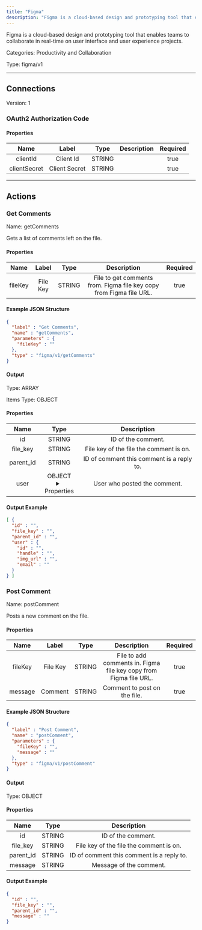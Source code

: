 ```yaml
---
title: "Figma"
description: "Figma is a cloud-based design and prototyping tool that enables teams to collaborate in real-time on user interface and user experience projects."
---
```


Figma is a cloud-based design and prototyping tool that enables teams to collaborate in real-time on user interface and user experience projects.


Categories: Productivity and Collaboration


Type: figma/v1

<hr />



## Connections

Version: 1


### OAuth2 Authorization Code

#### Properties

|      Name       |      Label     |     Type     |     Description     | Required |
|:---------------:|:--------------:|:------------:|:-------------------:|:--------:|
| clientId | Client Id | STRING |  | true |
| clientSecret | Client Secret | STRING |  | true |





<hr />



## Actions


### Get Comments
Name: getComments

Gets a list of comments left on the file.

#### Properties

|      Name       |      Label     |     Type     |     Description     | Required |
|:---------------:|:--------------:|:------------:|:-------------------:|:--------:|
| fileKey | File Key | STRING | File to get comments from. Figma file key copy from Figma file URL. | true |

#### Example JSON Structure
```json
{
  "label" : "Get Comments",
  "name" : "getComments",
  "parameters" : {
    "fileKey" : ""
  },
  "type" : "figma/v1/getComments"
}
```

#### Output



Type: ARRAY


Items Type: OBJECT


#### Properties
|     Name     |     Type     |     Description     |
|:------------:|:------------:|:-------------------:|
| id | STRING | ID of the comment. |
| file_key | STRING | File key of the file the comment is on. |
| parent_id | STRING | ID of comment this comment is a reply to. |
| user | OBJECT <details> <summary> Properties </summary> {STRING\(id), STRING\(handle), STRING\(img_url), STRING\(email)} </details> | User who posted the comment. |





#### Output Example
```json
[ {
  "id" : "",
  "file_key" : "",
  "parent_id" : "",
  "user" : {
    "id" : "",
    "handle" : "",
    "img_url" : "",
    "email" : ""
  }
} ]
```


### Post Comment
Name: postComment

Posts a new comment on the file.

#### Properties

|      Name       |      Label     |     Type     |     Description     | Required |
|:---------------:|:--------------:|:------------:|:-------------------:|:--------:|
| fileKey | File Key | STRING | File to add comments in. Figma file key copy from Figma file URL. | true |
| message | Comment | STRING | Comment to post on the file. | true |

#### Example JSON Structure
```json
{
  "label" : "Post Comment",
  "name" : "postComment",
  "parameters" : {
    "fileKey" : "",
    "message" : ""
  },
  "type" : "figma/v1/postComment"
}
```

#### Output



Type: OBJECT


#### Properties

|     Name     |     Type     |     Description     |
|:------------:|:------------:|:-------------------:|
| id | STRING | ID of the comment. |
| file_key | STRING | File key of the file the comment is on. |
| parent_id | STRING | ID of comment this comment is a reply to. |
| message | STRING | Message of the comment. |




#### Output Example
```json
{
  "id" : "",
  "file_key" : "",
  "parent_id" : "",
  "message" : ""
}
```




